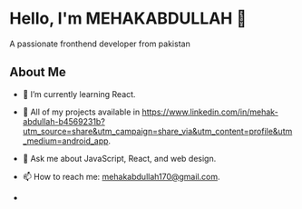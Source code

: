 # Hello, I'm MEHAKABDULLAH 👋
A passionate fronthend developer from pakistan

## About Me
- 🔭 I’m currently learning React.
- 🌱 All of my projects available in https://www.linkedin.com/in/mehak-abdullah-b4569231b?utm_source=share&utm_campaign=share_via&utm_content=profile&utm_medium=android_app.
- 💬 Ask me about JavaScript, React, and web design.
- 📫 How to reach me: mehakabdullah170@gmail.com.

- 
